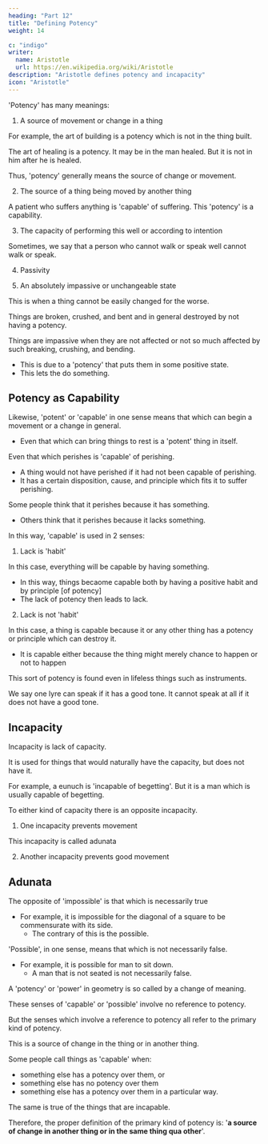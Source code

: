 ```yaml
---
heading: "Part 12"
title: "Defining Potency"
weight: 14

c: "indigo"
writer:
  name: Aristotle 
  url: https://en.wikipedia.org/wiki/Aristotle
description: "Aristotle defines potency and incapacity"
icon: "Aristotle"
---
```



'Potency' has many meanings:

1. A source of movement or change in a thing

 <!-- than the thing moved or in the same thing qua other; e.g.  -->

For example, the art of building is a potency which is not in the thing built.

The art of healing is a potency. It may be in the man healed. But it is not in him after he is healed. 

<!-- , but not in him qua healed.  -->

Thus, 'potency' generally means the source of change or movement.

 <!-- in another thing or in the same thing qua other, and also  -->


2. The source of a thing being moved by another thing

 <!-- or by itself qua other.  -->

<!-- For in virtue of that principle, in virtue of which  -->

A patient who suffers anything is 'capable' of suffering. This 'potency' is a capability. 

<!-- d this we do sometimes if it suffers anything at all, sometimes not in respect of everything it suffers, but only if it suffers a change for the better-- -->

3. The capacity of performing this well or according to intention

Sometimes, we say that a person who cannot walk or speak well cannot walk or speak. 

4. Passivity

5. An absolutely impassive or unchangeable state

This is when a thing cannot be easily changed for the worse.

Things are broken, crushed, and bent and in general destroyed by not having a potency. 

 <!-- by having a potency but by not having one and by lacking something. -->

Things are impassive when they are not affected or not so much affected by such breaking, crushing, and bending. 
 <!-- with respect to such processes if they are scarcely and slightly affected by them.  -->
- This is due to a 'potency' that puts them in some positive state.
- This lets the do something.  

 <!-- and because they 'can' do something and are in . -->


## Potency as Capability

Likewise, 'potent' or 'capable' in one sense means that which can begin a movement or a change in general.
- Even that which can bring things to rest is a 'potent' thing in itself.

<!-- In one sense that over which something else has such a potency; and in one sense that which has a potency of changing into something, whether for the worse or for the better (for  -->

Even that which perishes is 'capable' of perishing. 
- A thing would not have perished if it had not been capable of perishing. 
- It has a certain disposition, cause, and principle which fits it to suffer perishing. 

Some people think that it perishes because it has something.
- Others think that it perishes because it lacks something.

In this way, 'capable' is used in 2 senses:

1. Lack is 'habit'

In this case, everything will be capable by having something.
- In this way, things becaome capable both by having a positive habit and by principle [of potency]
- The lack of potency then leads to lack. 

 <!-- this, if it is possible to have a privation; -->

2. Lack is not 'habit'

<!-- , then 'capable' is used in 2 distinct senses) -->

In this case, a thing is capable because it or any other thing has a potency or principle which can destroy it. 
- It is capable either because the thing might merely chance to happen or not to happen

<!-- , or because it might do so well.  -->

This sort of potency is found even in lifeless things such as instruments.

We say one lyre can speak if it has a good tone. It cannot speak at all if it does not have a good tone.


## Incapacity 

Incapacity is lack of capacity.

It is used for things that would naturally have the capacity, but does not have it.

<!-- -i.e. of such a principle as has been described either in general or in the case of something that 

, or even at the time when it would naturally already have it;  -->

For example, a eunuch is 'incapable of begetting'. But it is a man which is usually capable of begetting. 

<!-- A boy, a man, and  are distinct from each other. -->

To either kind of capacity there is an opposite incapacity.

1. One incapacity prevents movement

This incapacity is called adunata

2. Another incapacity prevents good movement

<!-- both to that which only can produce movement and to that which can produce it well. -->


<!-- while others are so in another sense; i.e. both dunaton and adunaton are used as follows.  -->

## Adunata

The opposite of 'impossible' is that which is necessarily true
- For example, it is impossible for the diagonal of a square to be commensurate with its side.
  - The contrary of this is the possible.
<!--  because such a statement is a falsity of which the contrary is not only true but also necessary; 

that it is commensurate, then, is not only false but also of necessity false.  -->


'Possible', in one sense, means that which is not necessarily false.

- For example, it is possible for man to sit down. 
  - A man that is not seated is not necessarily false.

<!-- , is found when it is not necessary that the contrary is false, e.g. that a man should be seated is possible;  -->

<!-- ; in one, that which is true; -->

 <!-- in one, that which may be true. -->

A 'potency' or 'power' in geometry is so called by a change of meaning.

These senses of 'capable' or 'possible' involve no reference to potency. 

But the senses which involve a reference to potency all refer to the primary kind of potency.

This is a source of change in the thing or in another thing.
 <!-- or in the same thing qua other. -->

Some people call things as 'capable' when:
- something else has a potency over them, or
- something else has no potency over them
- something else has a potency over them in a particular way. 

The same is true of the things that are incapable. 

Therefore, the proper definition of the primary kind of potency is: '**a source of change in another thing or in the same thing qua other**'.
